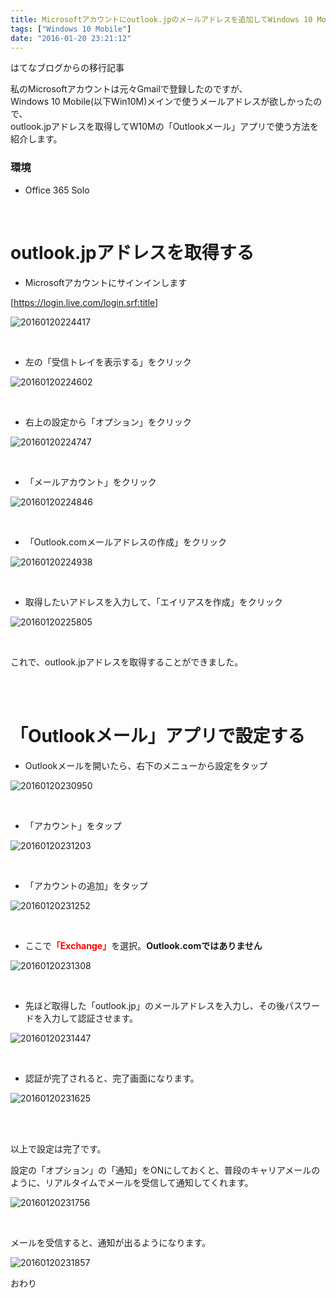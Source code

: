 ```yaml
---
title: Microsoftアカウントにoutlook.jpのメールアドレスを追加してWindows 10 Mobileで送受信する
tags: ["Windows 10 Mobile"]
date: "2016-01-20 23:21:12"
---
```


<div class="alert info">
はてなブログからの移行記事
</div>

私のMicrosoftアカウントは元々Gmailで登録したのですが、  
Windows 10 Mobile(以下Win10M)メインで使うメールアドレスが欲しかったので、  
outlook.jpアドレスを取得してW10Mの「Outlookメール」アプリで使う方法を紹介します。

### 環境

* Office 365 Solo

<br>


# outlook.jpアドレスを取得する

* Microsoftアカウントにサインインします

[https://login.live.com/login.srf:title]

![20160120224417](20160120224417.png)

<br>

* 左の「受信トレイを表示する」をクリック

![20160120224602](20160120224602.png)

<br>

* 右上の設定から「オプション」をクリック

![20160120224747](20160120224747.png)

<br>

* 「メールアカウント」をクリック

![20160120224846](20160120224846.png)

<br>

* 「Outlook.comメールアドレスの作成」をクリック

![20160120224938](20160120224938.png)

<br>

* 取得したいアドレスを入力して、「エイリアスを作成」をクリック

![20160120225805](20160120225805.png)

<br>

これで、outlook.jpアドレスを取得することができました。

<br>

<br>

# 「Outlookメール」アプリで設定する

* Outlookメールを開いたら、右下のメニューから設定をタップ

![20160120230950](20160120230950.png)

<br>

* 「アカウント」をタップ

![20160120231203](20160120231203.png)

<br>

* 「アカウントの追加」をタップ

![20160120231252](20160120231252.png)

<br>

* ここで<span style="color:red;font-weight:bold">「Exchange」</span>を選択。**Outlook.comではありません**

![20160120231308](20160120231308.png)

<br>

* 先ほど取得した「outlook.jp」のメールアドレスを入力し、その後パスワードを入力して認証させます。

![20160120231447](20160120231447.png)

<br>

* 認証が完了されると、完了画面になります。

![20160120231625](20160120231625.png)

<br><br>

以上で設定は完了です。

設定の「オプション」の「通知」をONにしておくと、普段のキャリアメールのように、リアルタイムでメールを受信して通知してくれます。

![20160120231756](20160120231756.png)

<br>

メールを受信すると、通知が出るようになります。

![20160120231857](20160120231857.png)

おわり

<br>
